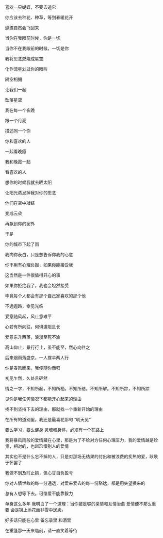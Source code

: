 喜欢一只蝴蝶，不要去追它

你应该去种花、种草，等到春暖花开

蝴蝶自然会飞回来



当你在我眼前时候，你是一切

当你不在我眼前的时候，一切是你



我将思念燃烧成星空

化作流星划过你的眼眸

隔空相拥

让我们一起

坠落星空



我在每一个夜晚

跟一个月亮

描述同一个你



你和喜欢的人

一起看晚霞

我和晚霞一起

看喜欢的人



想你的时候我就去晒太阳

让阳光蒸发掉我对你的思念

他们在空中凝结

变成云朵

再飘到你的窗外

于是

你的城市下起了雨



我向你表白，只是想告诉你我的心意

你不用有心理负担，如果你能接受我

这当然是一件很值得开心的事

如果你拒绝我了，我也会坦然接受

毕竟每个人都会有那个自己家喜欢的那个他



不远遐路，幸见光临



爱意随风起，风止意难平



心若有所向往，何惧道阻且长



爱意东升西落，浪漫至死不渝



高山仰止，景行行止，虽不能至，然心向往之



后来烟雨落盛京，一人撑伞两人行



你是春风而来，我便随你而归



初见乍然，久处且砰然



情之一字，不知所起，不知所栖。不知所结，不知所解。不知所踪，不知所踪



见你是我任何情况下都能开心起来的理由



找不到坚持下去的理由，那就找一个重新开始的理由



在所有的道别里，我还是最喜花那句 ”明天见“



要么学习，要么健身 灵魂和身体，必须有一个在路上

 

我将暴风雨般的爱情藏在心里，那是为了不给对方任何心理压力，我的爱情越是珍贵，相对的，也越珍惜别人的爱情



其实也不是什么忘不掉的人，只是对那场无结果的付出和被浪费的炙热的爱，耿耿于怀罢了



我做不到及时止损，但心甘自负盈亏



你对人情世故的每一分通透，对爱来爱去的每一份豁达，都是用失望换来的



总有人想等下去，可惜爱不能靠毅力



单身这么多年 我明白了一个道理：当你被足够的亲情和友情治愈 爱情便不那么重要 会是锦上添花而非雪中送炭。



好多话只能在心里 备忘录里 和酒里



在重逢那一天来临前，请一直笑着等待



